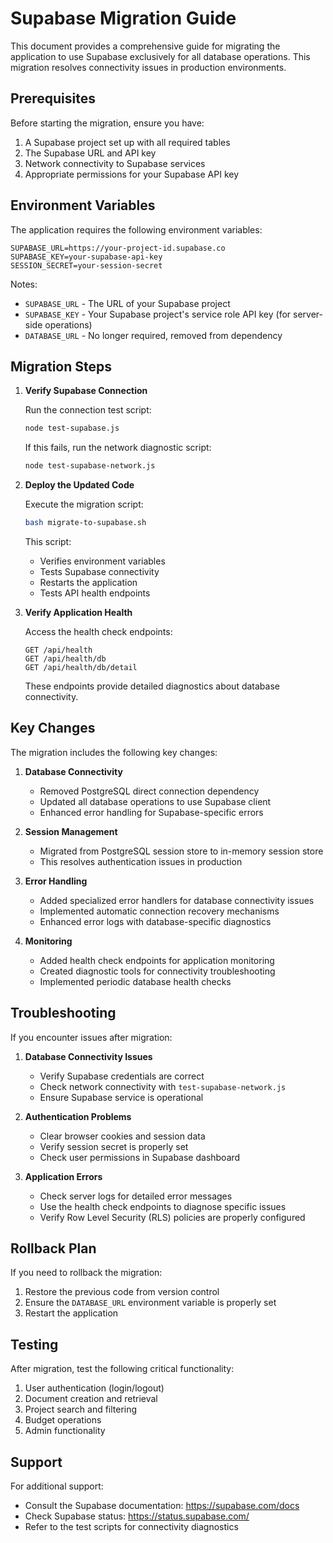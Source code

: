 # Supabase Migration Guide

This document provides a comprehensive guide for migrating the application to use Supabase exclusively for all database operations. This migration resolves connectivity issues in production environments.

## Prerequisites

Before starting the migration, ensure you have:

1. A Supabase project set up with all required tables
2. The Supabase URL and API key
3. Network connectivity to Supabase services
4. Appropriate permissions for your Supabase API key

## Environment Variables

The application requires the following environment variables:

```
SUPABASE_URL=https://your-project-id.supabase.co
SUPABASE_KEY=your-supabase-api-key
SESSION_SECRET=your-session-secret
```

Notes:
- `SUPABASE_URL` - The URL of your Supabase project
- `SUPABASE_KEY` - Your Supabase project's service role API key (for server-side operations)
- `DATABASE_URL` - No longer required, removed from dependency

## Migration Steps

1. **Verify Supabase Connection**

   Run the connection test script:
   ```bash
   node test-supabase.js
   ```

   If this fails, run the network diagnostic script:
   ```bash
   node test-supabase-network.js
   ```

2. **Deploy the Updated Code**

   Execute the migration script:
   ```bash
   bash migrate-to-supabase.sh
   ```

   This script:
   - Verifies environment variables
   - Tests Supabase connectivity
   - Restarts the application
   - Tests API health endpoints

3. **Verify Application Health**

   Access the health check endpoints:
   ```
   GET /api/health
   GET /api/health/db
   GET /api/health/db/detail
   ```

   These endpoints provide detailed diagnostics about database connectivity.

## Key Changes

The migration includes the following key changes:

1. **Database Connectivity**
   - Removed PostgreSQL direct connection dependency
   - Updated all database operations to use Supabase client
   - Enhanced error handling for Supabase-specific errors

2. **Session Management**
   - Migrated from PostgreSQL session store to in-memory session store
   - This resolves authentication issues in production

3. **Error Handling**
   - Added specialized error handlers for database connectivity issues
   - Implemented automatic connection recovery mechanisms
   - Enhanced error logs with database-specific diagnostics

4. **Monitoring**
   - Added health check endpoints for application monitoring
   - Created diagnostic tools for connectivity troubleshooting
   - Implemented periodic database health checks

## Troubleshooting

If you encounter issues after migration:

1. **Database Connectivity Issues**
   - Verify Supabase credentials are correct
   - Check network connectivity with `test-supabase-network.js`
   - Ensure Supabase service is operational

2. **Authentication Problems**
   - Clear browser cookies and session data
   - Verify session secret is properly set
   - Check user permissions in Supabase dashboard

3. **Application Errors**
   - Check server logs for detailed error messages
   - Use the health check endpoints to diagnose specific issues
   - Verify Row Level Security (RLS) policies are properly configured

## Rollback Plan

If you need to rollback the migration:

1. Restore the previous code from version control
2. Ensure the `DATABASE_URL` environment variable is properly set
3. Restart the application

## Testing

After migration, test the following critical functionality:

1. User authentication (login/logout)
2. Document creation and retrieval
3. Project search and filtering
4. Budget operations
5. Admin functionality

## Support

For additional support:

- Consult the Supabase documentation: https://supabase.com/docs
- Check Supabase status: https://status.supabase.com/
- Refer to the test scripts for connectivity diagnostics